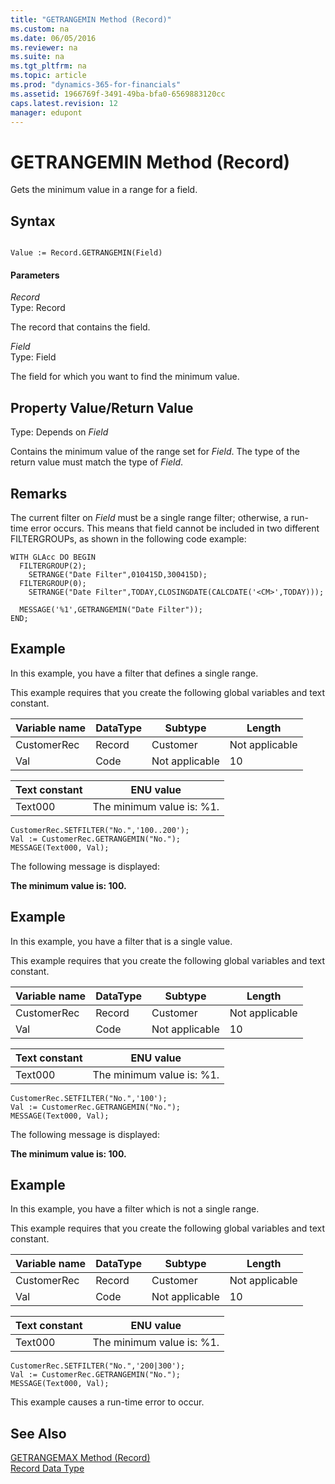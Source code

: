 ```yaml
---
title: "GETRANGEMIN Method (Record)"
ms.custom: na
ms.date: 06/05/2016
ms.reviewer: na
ms.suite: na
ms.tgt_pltfrm: na
ms.topic: article
ms.prod: "dynamics-365-for-financials"
ms.assetid: 1966769f-3491-49ba-bfa0-6569883120cc
caps.latest.revision: 12
manager: edupont
---
```

# GETRANGEMIN Method (Record)
Gets the minimum value in a range for a field.  
  
## Syntax  
  
```  
  
Value := Record.GETRANGEMIN(Field)  
```  
  
#### Parameters  
 *Record*  
 Type: Record  
  
 The record that contains the field.  
  
 *Field*  
 Type: Field  
  
 The field for which you want to find the minimum value.  
  
## Property Value/Return Value  
 Type: Depends on *Field*  
  
 Contains the minimum value of the range set for *Field*. The type of the return value must match the type of *Field*.  
  
## Remarks  
 The current filter on *Field* must be a single range filter; otherwise, a run-time error occurs. This means that field cannot be included in two different FILTERGROUPs, as shown in the following code example:  
  
```  
WITH GLAcc DO BEGIN  
  FILTERGROUP(2);  
    SETRANGE("Date Filter",010415D,300415D);  
  FILTERGROUP(0);  
    SETRANGE("Date Filter",TODAY,CLOSINGDATE(CALCDATE('<CM>',TODAY)));  
  
  MESSAGE('%1',GETRANGEMIN("Date Filter"));  
END;  
```  
  
## Example  
 In this example, you have a filter that defines a single range.  
  
 This example requires that you create the following global variables and text constant.  
  
|Variable name|DataType|Subtype|Length|  
|-------------------|--------------|-------------|------------|  
|CustomerRec|Record|Customer|Not applicable|  
|Val|Code|Not applicable|10|  
  
|Text constant|ENU value|  
|-------------------|---------------|  
|Text000|The minimum value is: %1.|  
  
```  
CustomerRec.SETFILTER("No.",'100..200');  
Val := CustomerRec.GETRANGEMIN("No.");  
MESSAGE(Text000, Val);  
```  
  
 The following message is displayed:  
  
 **The minimum value is: 100.**  
  
## Example  
 In this example, you have a filter that is a single value.  
  
 This example requires that you create the following global variables and text constant.  
  
|Variable name|DataType|Subtype|Length|  
|-------------------|--------------|-------------|------------|  
|CustomerRec|Record|Customer|Not applicable|  
|Val|Code|Not applicable|10|  
  
|Text constant|ENU value|  
|-------------------|---------------|  
|Text000|The minimum value is: %1.|  
  
```  
CustomerRec.SETFILTER("No.",'100');  
Val := CustomerRec.GETRANGEMIN("No.");  
MESSAGE(Text000, Val);  
```  
  
 The following message is displayed:  
  
 **The minimum value is: 100.**  
  
## Example  
 In this example, you have a filter which is not a single range.  
  
 This example requires that you create the following global variables and text constant.  
  
|Variable name|DataType|Subtype|Length|  
|-------------------|--------------|-------------|------------|  
|CustomerRec|Record|Customer|Not applicable|  
|Val|Code|Not applicable|10|  
  
|Text constant|ENU value|  
|-------------------|---------------|  
|Text000|The minimum value is: %1.|  
  
```  
CustomerRec.SETFILTER("No.",'200|300');  
Val := CustomerRec.GETRANGEMIN("No.");  
MESSAGE(Text000, Val);  
```  
  
 This example causes a run-time error to occur.  
  
## See Also  
 [GETRANGEMAX Method \(Record\)](devenv-GETRANGEMAX-Method-Record.md)   
 [Record Data Type](../datatypes/devenv-Record-Data-Type.md)